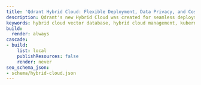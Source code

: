 ```yaml
---
title: 'Qdrant Hybrid Cloud: Flexible Deployment, Data Privacy, and Cost Efficiency'
description: Qdrant's new Hybrid Cloud was created for seamless deployment and management of vector databases. Ensure privacy, data sovereignty, and cost efficiency for AI-driven applications. Learn more and get started today.
keywords: hybrid cloud vector database, hybrid cloud management, kubernetes integration, hybrid cloud deployment
build:
  render: always
cascade:
- build:
    list: local
    publishResources: false
    render: never
seo_schema_json:
- schema/hybrid-cloud.json
---
```

